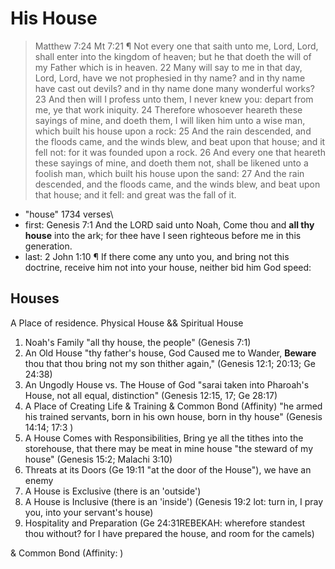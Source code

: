 # His House

> Matthew 7:24 Mt 7:21 ¶ Not every one that saith unto me, Lord, Lord, shall enter into the kingdom of heaven; but he that doeth the will of my Father which is in heaven.
 22 Many will say to me in that day, Lord, Lord, have we not prophesied in thy name? and in thy name have cast out devils? and in thy name done many wonderful works?
 23 And then will I profess unto them, I never knew you: depart from me, ye that work iniquity.
 24 Therefore whosoever heareth these sayings of mine, and doeth them, I will liken him unto a wise man, which built his house upon a rock:
 25 And the rain descended, and the floods came, and the winds blew, and beat upon that house; and it fell not: for it was founded upon a rock.
 26 And every one that heareth these sayings of mine, and doeth them not, shall be likened unto a foolish man, which built his house upon the sand:
 27 And the rain descended, and the floods came, and the winds blew, and beat upon that house; and it fell: and great was the fall of it.

- "house" 1734 verses\
- first: Genesis 7:1 And the LORD said unto Noah, Come thou and **all thy house** into the ark; for thee have I seen righteous before me in this generation.
- last:  2 John 1:10 ¶ If there come any unto you, and bring not this doctrine, receive him not into your house, neither bid him God speed:

## Houses

A Place of residence. Physical House &&  Spiritual House
1. Noah's Family "all thy house, the people" (Genesis 7:1)
2. An Old House "thy father's house, God Caused me to Wander, **Beware** thou that thou bring not my son thither again," (Genesis 12:1; 20:13;  Ge 24:38)
3. An Ungodly House vs. The House of God "sarai taken into Pharoah's House, not all equal, distinction" (Genesis 12:15, 17;  Ge 28:17)
4. A Place of Creating Life & Training & Common Bond (Affinity) "he armed his trained servants, born in his own house, born in thy house" (Genesis 14:14; 17:3 )
5. A House Comes with Responsibilities, Bring ye all the tithes into the storehouse, that there may be meat in mine house "the steward of my house" (Genesis 15:2; Malachi 3:10)
6. Threats at its Doors  (Ge 19:11 "at the door of the House"), we have an enemy 
7. A House is Exclusive (there is an 'outside')
8. A House is Inclusive (there is an 'inside') (Genesis 19:2 lot: turn in, I pray you, into your servant's house)
9. Hospitality and Preparation (Ge 24:31REBEKAH: wherefore standest thou without? for I have prepared the house, and room for the camels)


& Common Bond (Affinity: )